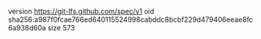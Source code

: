 version https://git-lfs.github.com/spec/v1
oid sha256:a987f0fcae766ed640115524998cabddc8bcbf229d479406eeae8fc6a938d60a
size 573
